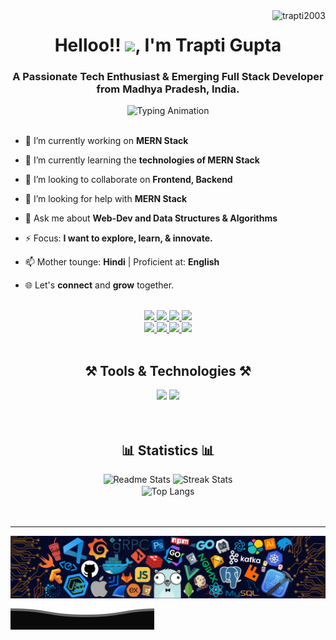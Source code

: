 
<!--
**trapti2003/trapti2003** is a ✨ _special_ ✨ repository because its `README.md` (this file) appears on your GitHub profile.

Here are some ideas to get you started:

- 🔭 I’m currently working on ...
- 🌱 I’m currently learning ...
- 👯 I’m looking to collaborate on ...
- 🤔 I’m looking for help with ...
- 💬 Ask me about ...
- 📫 How to reach me: ...
- 😄 Pronouns: ...
- ⚡ Fun fact: ...
-->
<!-- Dynamic Profile Views Count -->
<img align="right" src="https://komarev.com/ghpvc/?username=trapti2003&label=Visit+Count&color=d940ff&style=plastic" alt="trapti2003" />
<!-- My Introduction -->
<h1 align="center">Helloo!! <img src="./waving_hand.png" width="36" />, I'm Trapti Gupta</h1>
<h3 align="center">A Passionate Tech Enthusiast & Emerging Full Stack Developer from Madhya Pradesh, India.</h3>

<!-- Dynamic Typing Animation -->
<div align="center">
  <img src="https://readme-typing-svg.herokuapp.com/?font=Arial+Rounded+MT&size=30&width=425&height=70&duration=4000&pause=1000&color=D940FF&lines=Programming+Concepts;Data+Structures+%26+Algorithms;Full+Stack+Web+Development" alt="Typing Animation" />
</div>
<br/>

<!-- Details About Me -->
- 🔭 I’m currently working on **MERN Stack**

- 🌱 I’m currently learning the **technologies of MERN Stack**

- 👯 I’m looking to collaborate on **Frontend, Backend**

- 🤝 I’m looking for help with **MERN Stack**

- 💬 Ask me about **Web-Dev and Data Structures & Algorithms**

- ⚡ Focus: **I want to explore, learn, & innovate.**

- 📫 Mother tounge: **Hindi** | Proficient at: **English**

- 🌐 Let's **connect** and **grow** together.
<br/>

<!-- Social Links -->
<div align="center"> 
  <a href="mailto:traptiguptaofficial84@gmail.com">
    <img src="https://img.shields.io/badge/Gmail-D6D6D6?style=for-the-badge&logo=gmail&logoColor=red" />
  </a>
  <a href="https://github.com/trapti2003">
    <img src="https://img.shields.io/badge/GitHub-000000?style=for-the-badge&logo=github&logoColor=white" />
  </a>
  <a href="https://linkedin.com/in/trapti-gupta-b89696253" target="_blank">
    <img src="https://img.shields.io/badge/LinkedIn-0077B5?style=for-the-badge&logo=linkedin&logoColor=white" target="_blank" />
  </a>
  <a href="https://x.com/@trapti_123" target="_blank">
    <img src="https://img.shields.io/badge/Twitter-FFFFFF?style=for-the-badge&logo=x&logoColor=black" target="_blank" />
  </a>
  <br/>

  <a href="https://leetcode.com/u/trapti424/" target="_blank">
    <img src="https://img.shields.io/badge/Leetcode-FFAA33?style=for-the-badge&logo=leetcode&logoColor=white" target="_blank" />
  </a>
  <a href="https://www.geeksforgeeks.org/user/traptoh3h/" target="_blank">
    <img src="https://img.shields.io/badge/GeeksForGeeks-269933?style=for-the-badge&logo=geeksforgeeks&logoColor=white" target="_blank" />
  </a>
  <a href="https://naukri.com/code360/profile/1ecaf042-64ae-4e34-b029-e834c6c1a16f" target="_blank">
    <img src="https://img.shields.io/badge/Code360-303030?style=for-the-badge&logo=codingninjas&logoColor=orange" target="_blank" />
  </a>
  <a href=https://www.codechef.com/users/vivas_noble_35" target="_blank">
    <img src="https://img.shields.io/badge/CodeChef-3E2626?style=for-the-badge&logo=codechef&logoColor=white" target="_blank" />
  </a>
</div>
<br/>


<!-- Tools & Technologies -->
<div align="center">
    <h2>⚒️ Tools & Technologies ⚒️</h2>
    <img src="https://skillicons.dev/icons?i=c,cpp,html,css,javascript,bootstrap,git,github,vscode,arduino,figma,postman" />
    <img src="https://skillicons.dev/icons?i=java,python,mongodb,express,react,nodejs,firebase,mysql,linux,googlecloud" />
</div>
<br/><br/>


<!-- My Profile Stats -->
<div align=center>
  <h2>📊 Statistics 📊</h2>
  <img width=390 src="https://github-readme-stats-salesp07.vercel.app/api?username=trapti2003&count_private=true&show_icons=true&theme=vision-friendly-dark&rank_icon=github&border_radius=10" alt="Readme Stats" />
  <img width=390 src="https://github-readme-streak-stats-salesp07.vercel.app/?user=trapti2003&count_private=true&theme=neon-dark&border_radius=10" alt="Streak Stats"/>
  <br/>
  <!-- Top Language Chart -->
  <img width=325 align="center" src="https://github-readme-stats-salesp07.vercel.app/api/top-langs/?username=trapti2003&hide=HTML&langs_count=8&layout=compact&theme=vision-friendly-dark&border_radius=10&size_weight=0.5&count_weight=0.5&exclude_repo=github-readme-stats" alt="Top Langs" />
</div>
<br/><br/>

<!-- Banner -->
<hr/>
<img align="center" alt="Banner" src="./banner.png" />

<!-- Footer -->
<img align="center" alt="Footer" src="./footer.svg" />
